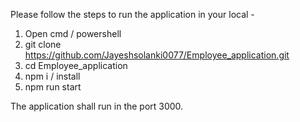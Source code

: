 Please follow the steps to run the application in your local - 
1. Open cmd / powershell
2. git clone https://github.com/Jayeshsolanki0077/Employee_application.git
3. cd Employee_application
4. npm i / install
5. npm run start

The application shall run in the port 3000. 